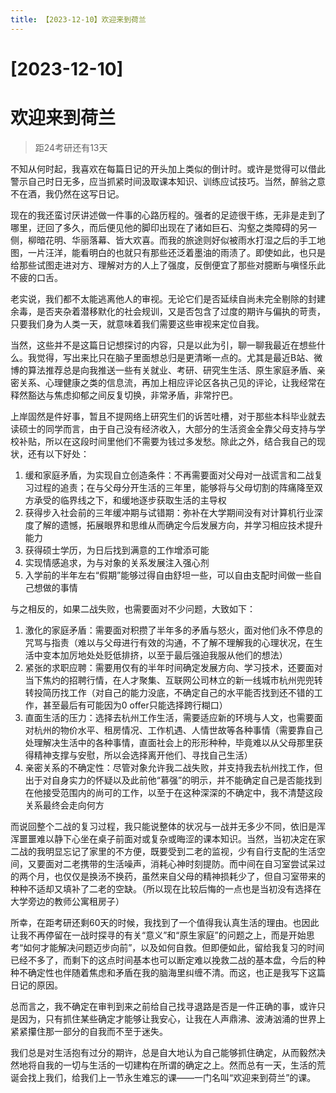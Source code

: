```yaml
---
title: 【2023-12-10】欢迎来到荷兰
---
```


# [2023-12-10]
# 欢迎来到荷兰

> 距24考研还有13天

不知从何时起，我喜欢在每篇日记的开头加上类似的倒计时。或许是觉得可以借此警示自己时日无多，应当抓紧时间汲取课本知识、训练应试技巧。当然，醉翁之意不在酒，我仍然在这写日记。

现在的我还蛮讨厌讲述做一件事的心路历程的。强者的足迹很干练，无非是走到了哪里，迂回了多久，而后便见他的脚印出现在了诸如巨石、沟壑之类障碍的另一侧，柳暗花明、华丽落幕、皆大欢喜。而我的旅途则好似被雨水打湿之后的手工地图，一片汪洋，能看明白的也就只有那些还泛着墨油的雨渍了。即使如此，也只是给那些试图走进对方、理解对方的人上了强度，反倒便宜了那些对臆断与嗔怪乐此不疲的口舌。

老实说，我们都不太能逃离他人的审视。无论它们是否延续自尚未完全剔除的封建余毒，是否夹杂着潜移默化的社会规训，又是否包含了过度的期许与偏执的苛责，只要我们身为人类一天，就意味着我们需要这些审视来定位自我。

当然，这些并不是这篇日记想探讨的内容，只是以此为引，聊一聊我最近在想些什么。我觉得，写出来比只在脑子里面想总归是更清晰一点的。尤其是最近B站、微博的算法推荐总是向我推送一些有关就业、考研、研究生生活、原生家庭矛盾、亲密关系、心理健康之类的信息流，再加上相应评论区各执己见的评论，让我经常在释然豁达与焦虑抑郁之间反复切换，非常矛盾，非常拧巴。

上岸固然是件好事，暂且不提网络上研究生们的诉苦吐槽，对于那些本科毕业就去读硕士的同学而言，由于自己没有经济收入，大部分的生活资金全靠父母支持与学校补贴，所以在这段时间里他们不需要为钱过多发愁。除此之外，结合我自己的现状，还有以下好处：
1. 缓和家庭矛盾，为实现自立创造条件：不再需要面对父母对一战谎言和二战复习过程的追责；在与父母分开生活的三年里，能够将与父母切割的阵痛降至双方承受的临界线之下，和缓地逐步获取生活的主导权
2. 获得步入社会前的三年缓冲期与试错期：弥补在大学期间没有对计算机行业深度了解的遗憾，拓展眼界和思维从而确定今后发展方向，并学习相应技术提升能力
3. 获得硕士学历，为日后找到满意的工作增添可能
4. 实现情感追求，为与对象的关系发展注入强心剂
5. 入学前的半年左右“假期”能够过得自由舒坦一些，可以自由支配时间做一些自己想做的事情

与之相反的，如果二战失败，也需要面对不少问题，大致如下：
1. 激化的家庭矛盾：需要面对积攒了半年多的矛盾与怒火，面对他们永不停息的咒骂与指责（难以与父母进行有效的沟通，不了解不理解我的心理状况，在生活中变本加厉地处处贬低排挤，以至于最后强迫我服从他们的想法）
2. 紧张的求职应聘：需要用仅有的半年时间确定发展方向、学习技术，还要面对当下焦灼的招聘行情，在人才聚集、互联网公司林立的新一线城市杭州兜兜转转投简历找工作（对自己的能力没底，不确定自己的水平能否找到还不错的工作，甚至最后有可能因为0 offer只能选择跨行糊口）
3. 直面生活的压力：选择去杭州工作生活，需要适应新的环境与人文，也需要面对杭州的物价水平、租房情况、工作机遇、人情世故等各种事情（需要靠自己处理解决生活中的各种事情，直面社会上的形形种种，毕竟难以从父母那里获得精神支撑与安慰，所以会选择离开他们、寻找自己生活）
4. 亲密关系的不确定性：尽管对象允许我二战失败，并支持我去杭州找工作，但出于对自身实力的怀疑以及此前他“慕强”的明示，并不能确定自己是否能找到在他接受范围内的尚可的工作，以至于在这种深深的不确定中，我不清楚这段关系最终会走向何方

而说回整个二战的复习过程，我只能说整体的状况与一战并无多少不同，依旧是浑浑噩噩难以静下心坐在桌子前面对或复杂或晦涩的课本知识。当然，当初决定在家二战的我明显忘记了家里的不方便，既要受到二老的监视，少有自行支配的生活空间，又要面对二老携带的生活噪声，消耗心神时刻提防。而中间在自习室尝试呆过的两个月，也仅仅是换汤不换药，虽然来自父母的精神损耗少了，但自习室带来的种种不适却又填补了二老的空缺。（所以现在比较后悔的一点也是当初没有选择在大学旁边的教师公寓租房子）

所幸，在距考研还剩60天的时候，我找到了一个值得我认真生活的理由。也因此让我不再停留在一战时探寻的有关“意义”和“原生家庭”的问题之上，而是开始思考“如何才能解决问题迈步向前”，以及如何自救。但即便如此，留给我复习的时间已经不多了，而剩下的这点时间基本也可以断定难以挽救二战的基本盘，今后的种种不确定性也伴随着焦虑和矛盾在我的脑海里纠缠不清。而这，也正是我写下这篇日记的原因。

总而言之，我不确定在审判到来之前给自己找寻退路是否是一件正确的事，或许只是因为，只有抓住某些确定才能够让我安心，让我在人声鼎沸、波涛汹涌的世界上紧紧攥住那一部分的自我而不至于迷失。

我们总是对生活抱有过分的期许，总是自大地认为自己能够抓住确定，从而毅然决然地将自我的一切与生活的一切建构在所谓的确定之上。然而总有一天，生活的荒诞会找上我们，给我们上一节永生难忘的课——一门名叫“欢迎来到荷兰”的课。